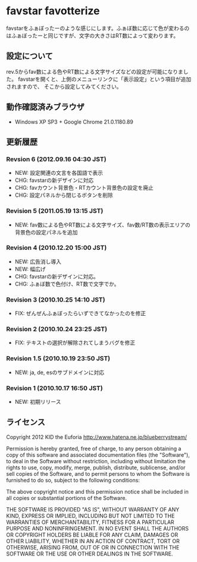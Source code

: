 # favstar favotterize
favstarをふぁぼったーのような感じにします。ふぁぼ数に応じて色が変わるのはふぁぼったーと同じですが、文字の大きさはRT数によって変わります。

## 設定について
rev.5からfav数による色やRT数による文字サイズなどの設定が可能になりました。
favstarを開くと、上側のメニューリンクに「表示設定」という項目が追加されますので、
そこから設定してみてください。

## 動作確認済みブラウザ
- Windows XP SP3 + Google Chrome 21.0.1180.89

## 更新履歴
### Revsion 6 (2012.09.16 04:30 JST)
- NEW: 設定関連の文言を各国語で表示
- CHG: favstarの新デザインに対応
- CHG: favカウント背景色・RTカウント背景色の設定を廃止
- CHG: 設定パネルから閉じるボタンを削除

### Revision 5 (2011.05.19 13:15 JST)
- NEW: fav数による色やRT数による文字サイズ、fav数/RT数の表示エリアの背景色の設定パネルを追加

### Revision 4 (2010.12.20 15:00 JST)
- NEW: 広告消し導入
- NEW: 幅広げ
- CHG: favstarの新デザインに対応。
- CHG: ふぁぼ数で色付け、RT数で文字でか。

### Revision 3 (2010.10.25 14:10 JST)
- FIX: ぜんぜんふぁぼったらいずできてなかったのを修正

### Revision 2 (2010.10.24 23:25 JST)
- FIX: テキストの選択が解除されてしまうバグを修正

### Revision 1.5 (2010.10.19 23:50 JST)
- NEW: ja, de, esのサブドメインに対応

### Revision 1 (2010.10.17 16:50 JST)
- NEW: 初期リリース

## ライセンス
Copyright 2012 KID the Euforia
http://www.hatena.ne.jp/blueberrystream/

Permission is hereby granted, free of charge, to any person obtaining
a copy of this software and associated documentation files (the
"Software"), to deal in the Software without restriction, including
without limitation the rights to use, copy, modify, merge, publish,
distribute, sublicense, and/or sell copies of the Software, and to
permit persons to whom the Software is furnished to do so, subject to
the following conditions:

The above copyright notice and this permission notice shall be
included in all copies or substantial portions of the Software.

THE SOFTWARE IS PROVIDED "AS IS", WITHOUT WARRANTY OF ANY KIND,
EXPRESS OR IMPLIED, INCLUDING BUT NOT LIMITED TO THE WARRANTIES OF
MERCHANTABILITY, FITNESS FOR A PARTICULAR PURPOSE AND
NONINFRINGEMENT. IN NO EVENT SHALL THE AUTHORS OR COPYRIGHT HOLDERS BE
LIABLE FOR ANY CLAIM, DAMAGES OR OTHER LIABILITY, WHETHER IN AN ACTION
OF CONTRACT, TORT OR OTHERWISE, ARISING FROM, OUT OF OR IN CONNECTION
WITH THE SOFTWARE OR THE USE OR OTHER DEALINGS IN THE SOFTWARE.


